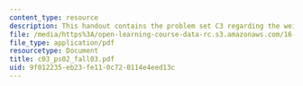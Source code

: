 ```yaml
---
content_type: resource
description: This handout contains the problem set C3 regarding the weight.
file: /media/https%3A/open-learning-course-data-rc.s3.amazonaws.com/16-01-unified-engineering-i-ii-iii-iv-fall-2005-spring-2006/9f012235eb23fe110c720114e4eed13c_c03_ps02_fall03.pdf
file_type: application/pdf
resourcetype: Document
title: c03_ps02_fall03.pdf
uid: 9f012235-eb23-fe11-0c72-0114e4eed13c
---
```

